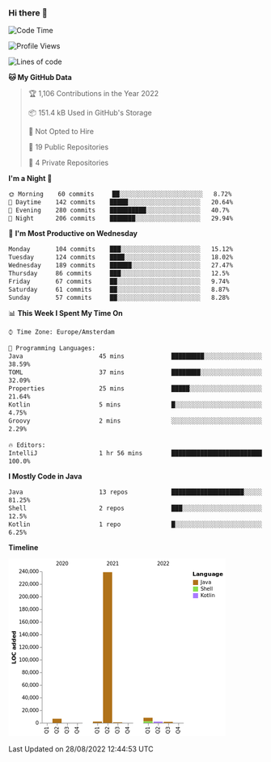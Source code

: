 ### Hi there 👋


<!--START_SECTION:waka-->
![Code Time](http://img.shields.io/badge/Code%20Time-2%2C469%20hrs%2056%20mins-blue)

![Profile Views](http://img.shields.io/badge/Profile%20Views-0-blue)

![Lines of code](https://img.shields.io/badge/From%20Hello%20World%20I%27ve%20Written-260%20Thousand%20lines%20of%20code-blue)

**🐱 My GitHub Data** 

> 🏆 1,106 Contributions in the Year 2022
 > 
> 📦 151.4 kB Used in GitHub's Storage 
 > 
> 🚫 Not Opted to Hire
 > 
> 📜 19 Public Repositories 
 > 
> 🔑 4 Private Repositories  
 > 
**I'm a Night 🦉** 

```text
🌞 Morning    60 commits     ██░░░░░░░░░░░░░░░░░░░░░░░   8.72% 
🌆 Daytime    142 commits    █████░░░░░░░░░░░░░░░░░░░░   20.64% 
🌃 Evening    280 commits    ██████████░░░░░░░░░░░░░░░   40.7% 
🌙 Night      206 commits    ███████░░░░░░░░░░░░░░░░░░   29.94%

```
📅 **I'm Most Productive on Wednesday** 

```text
Monday       104 commits    ███░░░░░░░░░░░░░░░░░░░░░░   15.12% 
Tuesday      124 commits    ████░░░░░░░░░░░░░░░░░░░░░   18.02% 
Wednesday    189 commits    ██████░░░░░░░░░░░░░░░░░░░   27.47% 
Thursday     86 commits     ███░░░░░░░░░░░░░░░░░░░░░░   12.5% 
Friday       67 commits     ██░░░░░░░░░░░░░░░░░░░░░░░   9.74% 
Saturday     61 commits     ██░░░░░░░░░░░░░░░░░░░░░░░   8.87% 
Sunday       57 commits     ██░░░░░░░░░░░░░░░░░░░░░░░   8.28%

```


📊 **This Week I Spent My Time On** 

```text
⌚︎ Time Zone: Europe/Amsterdam

💬 Programming Languages: 
Java                     45 mins             █████████░░░░░░░░░░░░░░░░   38.59% 
TOML                     37 mins             ████████░░░░░░░░░░░░░░░░░   32.09% 
Properties               25 mins             █████░░░░░░░░░░░░░░░░░░░░   21.64% 
Kotlin                   5 mins              █░░░░░░░░░░░░░░░░░░░░░░░░   4.75% 
Groovy                   2 mins              ░░░░░░░░░░░░░░░░░░░░░░░░░   2.29%

🔥 Editors: 
IntelliJ                 1 hr 56 mins        █████████████████████████   100.0%

```

**I Mostly Code in Java** 

```text
Java                     13 repos            ████████████████████░░░░░   81.25% 
Shell                    2 repos             ███░░░░░░░░░░░░░░░░░░░░░░   12.5% 
Kotlin                   1 repo              █░░░░░░░░░░░░░░░░░░░░░░░░   6.25%

```


**Timeline**

![Chart not found](https://raw.githubusercontent.com/powercasgamer/powercasgamer/master/charts/bar_graph.png) 


 Last Updated on 28/08/2022 12:44:53 UTC
<!--END_SECTION:waka-->
